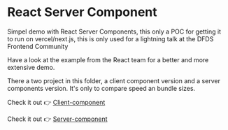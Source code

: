 # React Server Component

Simpel demo with React Server Components, this only a POC for getting it to run on vercel/next.js, this is only used for a lightning talk at the DFDS Frontend Community

Have a look at the example from the React team for a better and more extensive demo.

There a two project in this folder, a client component version and a server components version. It's only to compare speed an bundle sizes.

Check it out 👉 [Client-component](https://client-component.vercel.app/)

Check it out 👉 [Server-component](https://server-component.vercel.app/)